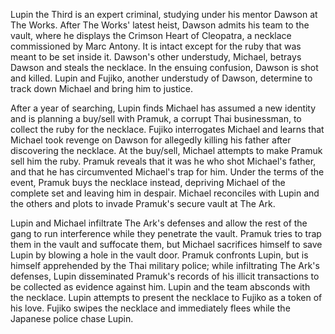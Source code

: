 <!-- Lupin the Third (2014) -->

Lupin the Third is an expert criminal, studying under his mentor Dawson at The Works. After The Works' latest heist, Dawson admits his team to the vault, where he displays the Crimson Heart of Cleopatra, a necklace commissioned by Marc Antony. It is intact except for the ruby that was meant to be set inside it. Dawson's other understudy, Michael, betrays Dawson and steals the necklace. In the ensuing confusion, Dawson is shot and killed. Lupin and Fujiko, another understudy of Dawson, determine to track down Michael and bring him to justice.

After a year of searching, Lupin finds Michael has assumed a new identity and is planning a buy/sell with Pramuk, a corrupt Thai businessman, to collect the ruby for the necklace. Fujiko interrogates Michael and learns that Michael took revenge on Dawson for allegedly killing his father after discovering the necklace. At the buy/sell, Michael attempts to make Pramuk sell him the ruby. Pramuk reveals that it was he who shot Michael's father, and that he has circumvented Michael's trap for him. Under the terms of the event, Pramuk buys the necklace instead, depriving Michael of the complete set and leaving him in despair. Michael reconciles with Lupin and the others and plots to invade Pramuk's secure vault at The Ark.

Lupin and Michael infiltrate The Ark's defenses and allow the rest of the gang to run interference while they penetrate the vault. Pramuk tries to trap them in the vault and suffocate them, but Michael sacrifices himself to save Lupin by blowing a hole in the vault door. Pramuk confronts Lupin, but is himself apprehended by the Thai military police; while infiltrating The Ark's defenses, Lupin disseminated Pramuk's records of his illicit transactions to be collected as evidence against him. Lupin and the team absconds with the necklace. Lupin attempts to present the necklace to Fujiko as a token of his love. Fujiko swipes the necklace and immediately flees while the Japanese police chase Lupin.
